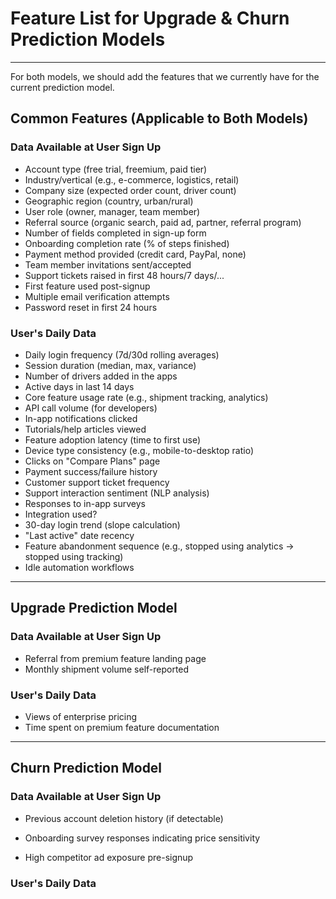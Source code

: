 # Feature List for Upgrade & Churn Prediction Models

---

For both models, we should add the features that we currently have for the current prediction model.

## Common Features (Applicable to Both Models)

### Data Available at User Sign Up

-   Account type (free trial, freemium, paid tier)
-   Industry/vertical (e.g., e-commerce, logistics, retail)
-   Company size (expected order count, driver count)
-   Geographic region (country, urban/rural)
-   User role (owner, manager, team member)
-   Referral source (organic search, paid ad, partner, referral program)
-   Number of fields completed in sign-up form
-   Onboarding completion rate (% of steps finished)
-   Payment method provided (credit card, PayPal, none)
-   Team member invitations sent/accepted
-   Support tickets raised in first 48 hours/7 days/...
-   First feature used post-signup
-   Multiple email verification attempts
-   Password reset in first 24 hours

### User's Daily Data

-   Daily login frequency (7d/30d rolling averages)
-   Session duration (median, max, variance)
-   Number of drivers added in the apps
-   Active days in last 14 days
-   Core feature usage rate (e.g., shipment tracking, analytics)
-   API call volume (for developers)
-   In-app notifications clicked
-   Tutorials/help articles viewed
-   Feature adoption latency (time to first use)
-   Device type consistency (e.g., mobile-to-desktop ratio)
-   Clicks on "Compare Plans" page
-   Payment success/failure history
-   Customer support ticket frequency
-   Support interaction sentiment (NLP analysis)
-   Responses to in-app surveys
-   Integration used?
-   30-day login trend (slope calculation)
-   "Last active" date recency
-   Feature abandonment sequence (e.g., stopped using analytics → stopped using tracking)
-   Idle automation workflows

---

## Upgrade Prediction Model

### Data Available at User Sign Up

-   Referral from premium feature landing page
-   Monthly shipment volume self-reported

### User's Daily Data

-   Views of enterprise pricing
-   Time spent on premium feature documentation

---

## Churn Prediction Model

### Data Available at User Sign Up

-   Previous account deletion history (if detectable)

-   Onboarding survey responses indicating price sensitivity
-   High competitor ad exposure pre-signup

### User's Daily Data
